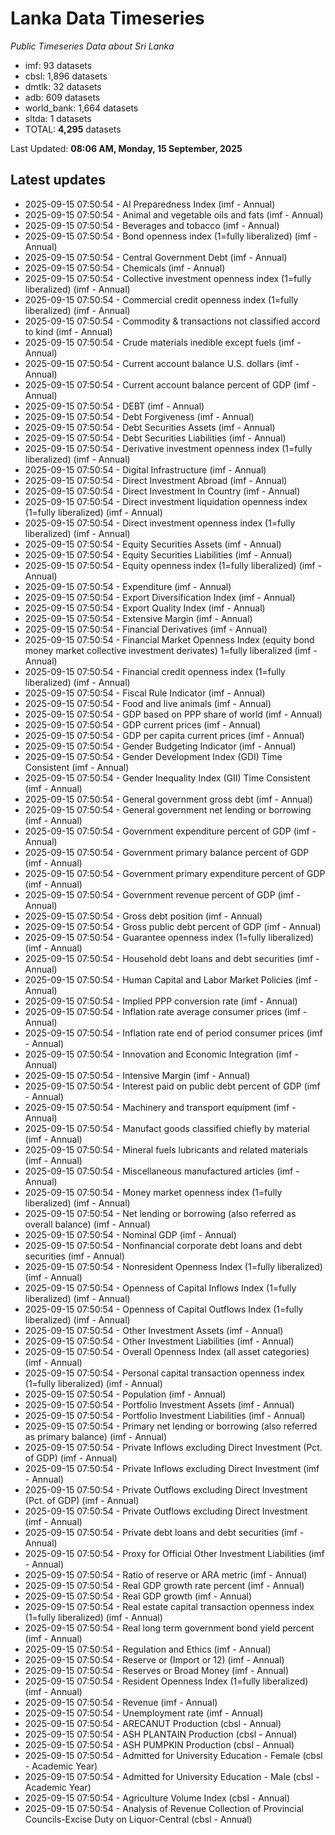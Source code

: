 # Lanka Data Timeseries
*Public Timeseries Data about Sri Lanka*

* imf: 93 datasets
* cbsl: 1,896 datasets
* dmtlk: 32 datasets
* adb: 609 datasets
* world_bank: 1,664 datasets
* sltda: 1 datasets
* TOTAL: **4,295** datasets

Last Updated: **08:06 AM, Monday, 15 September, 2025**

## Latest updates

* 2025-09-15 07:50:54 - AI Preparedness Index (imf - Annual)
* 2025-09-15 07:50:54 - Animal and vegetable oils and fats (imf - Annual)
* 2025-09-15 07:50:54 - Beverages and tobacco (imf - Annual)
* 2025-09-15 07:50:54 - Bond openness index (1=fully liberalized) (imf - Annual)
* 2025-09-15 07:50:54 - Central Government Debt (imf - Annual)
* 2025-09-15 07:50:54 - Chemicals (imf - Annual)
* 2025-09-15 07:50:54 - Collective investment openness index (1=fully liberalized) (imf - Annual)
* 2025-09-15 07:50:54 - Commercial credit openness index (1=fully liberalized) (imf - Annual)
* 2025-09-15 07:50:54 - Commodity & transactions not classified accord to kind (imf - Annual)
* 2025-09-15 07:50:54 - Crude materials inedible except fuels (imf - Annual)
* 2025-09-15 07:50:54 - Current account balance U.S. dollars (imf - Annual)
* 2025-09-15 07:50:54 - Current account balance percent of GDP (imf - Annual)
* 2025-09-15 07:50:54 - DEBT (imf - Annual)
* 2025-09-15 07:50:54 - Debt Forgiveness (imf - Annual)
* 2025-09-15 07:50:54 - Debt Securities Assets (imf - Annual)
* 2025-09-15 07:50:54 - Debt Securities Liabilities (imf - Annual)
* 2025-09-15 07:50:54 - Derivative investment openness index (1=fully liberalized) (imf - Annual)
* 2025-09-15 07:50:54 - Digital Infrastructure (imf - Annual)
* 2025-09-15 07:50:54 - Direct Investment Abroad (imf - Annual)
* 2025-09-15 07:50:54 - Direct Investment In Country (imf - Annual)
* 2025-09-15 07:50:54 - Direct investment liquidation openness index (1=fully liberalized) (imf - Annual)
* 2025-09-15 07:50:54 - Direct investment openness index (1=fully liberalized) (imf - Annual)
* 2025-09-15 07:50:54 - Equity Securities Assets (imf - Annual)
* 2025-09-15 07:50:54 - Equity Securities Liabilities (imf - Annual)
* 2025-09-15 07:50:54 - Equity openness index (1=fully liberalized) (imf - Annual)
* 2025-09-15 07:50:54 - Expenditure (imf - Annual)
* 2025-09-15 07:50:54 - Export Diversification Index (imf - Annual)
* 2025-09-15 07:50:54 - Export Quality Index (imf - Annual)
* 2025-09-15 07:50:54 - Extensive Margin (imf - Annual)
* 2025-09-15 07:50:54 - Financial Derivatives (imf - Annual)
* 2025-09-15 07:50:54 - Financial Market Openness Index (equity bond money market collective investment derivates) 1=fully liberalized (imf - Annual)
* 2025-09-15 07:50:54 - Financial credit openness index (1=fully liberalized) (imf - Annual)
* 2025-09-15 07:50:54 - Fiscal Rule Indicator (imf - Annual)
* 2025-09-15 07:50:54 - Food and live animals (imf - Annual)
* 2025-09-15 07:50:54 - GDP based on PPP share of world (imf - Annual)
* 2025-09-15 07:50:54 - GDP current prices (imf - Annual)
* 2025-09-15 07:50:54 - GDP per capita current prices (imf - Annual)
* 2025-09-15 07:50:54 - Gender Budgeting Indicator (imf - Annual)
* 2025-09-15 07:50:54 - Gender Development Index (GDI) Time Consistent (imf - Annual)
* 2025-09-15 07:50:54 - Gender Inequality Index (GII) Time Consistent (imf - Annual)
* 2025-09-15 07:50:54 - General government gross debt (imf - Annual)
* 2025-09-15 07:50:54 - General government net lending or borrowing (imf - Annual)
* 2025-09-15 07:50:54 - Government expenditure percent of GDP (imf - Annual)
* 2025-09-15 07:50:54 - Government primary balance percent of GDP (imf - Annual)
* 2025-09-15 07:50:54 - Government primary expenditure percent of GDP (imf - Annual)
* 2025-09-15 07:50:54 - Government revenue percent of GDP (imf - Annual)
* 2025-09-15 07:50:54 - Gross debt position (imf - Annual)
* 2025-09-15 07:50:54 - Gross public debt percent of GDP (imf - Annual)
* 2025-09-15 07:50:54 - Guarantee openness index (1=fully liberalized) (imf - Annual)
* 2025-09-15 07:50:54 - Household debt loans and debt securities (imf - Annual)
* 2025-09-15 07:50:54 - Human Capital and Labor Market Policies (imf - Annual)
* 2025-09-15 07:50:54 - Implied PPP conversion rate (imf - Annual)
* 2025-09-15 07:50:54 - Inflation rate average consumer prices (imf - Annual)
* 2025-09-15 07:50:54 - Inflation rate end of period consumer prices (imf - Annual)
* 2025-09-15 07:50:54 - Innovation and Economic Integration (imf - Annual)
* 2025-09-15 07:50:54 - Intensive Margin (imf - Annual)
* 2025-09-15 07:50:54 - Interest paid on public debt percent of GDP (imf - Annual)
* 2025-09-15 07:50:54 - Machinery and transport equipment (imf - Annual)
* 2025-09-15 07:50:54 - Manufact goods classified chiefly by material (imf - Annual)
* 2025-09-15 07:50:54 - Mineral fuels lubricants and related materials (imf - Annual)
* 2025-09-15 07:50:54 - Miscellaneous manufactured articles (imf - Annual)
* 2025-09-15 07:50:54 - Money market openness index (1=fully liberalized) (imf - Annual)
* 2025-09-15 07:50:54 - Net lending or borrowing (also referred as overall balance) (imf - Annual)
* 2025-09-15 07:50:54 - Nominal GDP (imf - Annual)
* 2025-09-15 07:50:54 - Nonfinancial corporate debt loans and debt securities (imf - Annual)
* 2025-09-15 07:50:54 - Nonresident Openness Index (1=fully liberalized) (imf - Annual)
* 2025-09-15 07:50:54 - Openness of Capital Inflows Index (1=fully liberalized) (imf - Annual)
* 2025-09-15 07:50:54 - Openness of Capital Outflows Index (1=fully liberalized) (imf - Annual)
* 2025-09-15 07:50:54 - Other Investment Assets (imf - Annual)
* 2025-09-15 07:50:54 - Other Investment Liabilities (imf - Annual)
* 2025-09-15 07:50:54 - Overall Openness Index (all asset categories) (imf - Annual)
* 2025-09-15 07:50:54 - Personal capital transaction openness index (1=fully liberalized) (imf - Annual)
* 2025-09-15 07:50:54 - Population (imf - Annual)
* 2025-09-15 07:50:54 - Portfolio Investment Assets (imf - Annual)
* 2025-09-15 07:50:54 - Portfolio Investment Liabilities (imf - Annual)
* 2025-09-15 07:50:54 - Primary net lending or borrowing (also referred as primary balance) (imf - Annual)
* 2025-09-15 07:50:54 - Private Inflows excluding Direct Investment (Pct. of GDP) (imf - Annual)
* 2025-09-15 07:50:54 - Private Inflows excluding Direct Investment (imf - Annual)
* 2025-09-15 07:50:54 - Private Outflows excluding Direct Investment (Pct. of GDP) (imf - Annual)
* 2025-09-15 07:50:54 - Private Outflows excluding Direct Investment (imf - Annual)
* 2025-09-15 07:50:54 - Private debt loans and debt securities (imf - Annual)
* 2025-09-15 07:50:54 - Proxy for Official Other Investment Liabilities (imf - Annual)
* 2025-09-15 07:50:54 - Ratio of reserve or ARA metric (imf - Annual)
* 2025-09-15 07:50:54 - Real GDP growth rate percent (imf - Annual)
* 2025-09-15 07:50:54 - Real GDP growth (imf - Annual)
* 2025-09-15 07:50:54 - Real estate capital transaction openness index (1=fully liberalized) (imf - Annual)
* 2025-09-15 07:50:54 - Real long term government bond yield percent (imf - Annual)
* 2025-09-15 07:50:54 - Regulation and Ethics (imf - Annual)
* 2025-09-15 07:50:54 - Reserve or (Import or 12) (imf - Annual)
* 2025-09-15 07:50:54 - Reserves or Broad Money (imf - Annual)
* 2025-09-15 07:50:54 - Resident Openness Index (1=fully liberalized) (imf - Annual)
* 2025-09-15 07:50:54 - Revenue (imf - Annual)
* 2025-09-15 07:50:54 - Unemployment rate (imf - Annual)
* 2025-09-15 07:50:54 - ARECANUT Production (cbsl - Annual)
* 2025-09-15 07:50:54 - ASH PLANTAIN Production (cbsl - Annual)
* 2025-09-15 07:50:54 - ASH PUMPKIN Production (cbsl - Annual)
* 2025-09-15 07:50:54 - Admitted for University Education - Female (cbsl - Academic Year)
* 2025-09-15 07:50:54 - Admitted for University Education - Male (cbsl - Academic Year)
* 2025-09-15 07:50:54 - Agriculture Volume Index (cbsl - Annual)
* 2025-09-15 07:50:54 - Analysis of Revenue Collection of Provincial Councils-Excise Duty on Liquor-Central (cbsl - Annual)